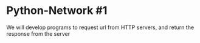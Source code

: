 # Python-Network #1

We will develop programs to request url from HTTP servers,
and return the response from the server
